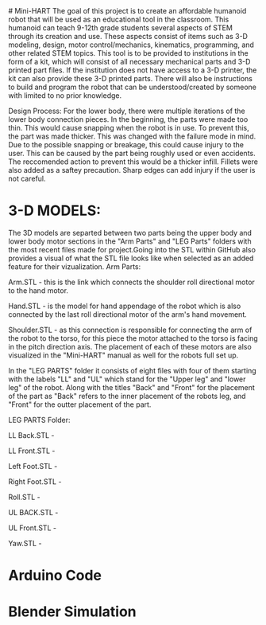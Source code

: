 <link rel="stylesheet" type="text/css" href="styles.css">
# Mini-HART 
The goal of this project is to create an affordable humanoid robot that will be used as an educational tool in the classroom. This humanoid can teach 9-12th grade students several aspects of STEM through its creation and use. These aspects consist of items such as 3-D modeling, design, motor control/mechanics, kinematics, programming, and other related STEM topics. This tool is to be provided to institutions in the form of a kit, which will consist of all necessary mechanical parts and 3-D printed part files. If the institution does not have access to a 3-D printer, the kit can also provide these 3-D printed parts. There will also be instructions to build and program the robot that can be understood/created by someone with limited to no prior knowledge.

Design Process: For the lower body, there were multiple iterations of the lower body connection pieces. In the beginning, the parts were made too thin. This would cause snapping when the robot is in use. To prevent this, the part was made thicker. This was changed with the failure mode in mind. Due to the possible snapping or breakage, this could cause injury to the user. This can be caused by the part being roughly used or even accidents. The reccomended action to prevent this would be a thicker infill. Fillets were also added as a saftey precaution. Sharp edges can add injury if the user is not careful.

# 3-D MODELS:
The 3D models are separted between two parts being the upper body and lower body motor sections in the "Arm Parts" and "LEG Parts" 
folders with the most recent files made for project.Going into the STL within GitHub also provides a visual of what the STL file 
looks like when selected as an added feature for their vizualization.
Arm Parts:

Arm.STL - this is the link which connects the shoulder roll directional motor to the hand motor. 

Hand.STL - is the model for hand appendage of the robot which is also connected by the last roll 
directional motor of the arm's hand movement. 

Shoulder.STL - as this connection is responsible for connecting the arm of the robot to the torso, for this piece the 
motor attached to the torso is facing in the pitch direction axis. 
The placement of each of these motors are also visualized in the "Mini-HART" manual as well for the robots full set up.

In the "LEG PARTS" folder it consists of eight files with four of them starting with the labels "LL" and "UL" which stand for 
the "Upper leg" and "lower leg" of the robot. Along with the titles "Back" and "Front" for the placement 
of the part as "Back" refers to the inner placement of the robots leg, and "Front" for the outter placement of the part. 
    
LEG PARTS Folder:

LL Back.STL -
    
LL Front.STL - 
    
Left Foot.STL - 
   
Right Foot.STL - 
    
Roll.STL -
    
UL BACK.STL - 
    
UL Front.STL - 
    
Yaw.STL - 

# Arduino Code


# Blender Simulation

